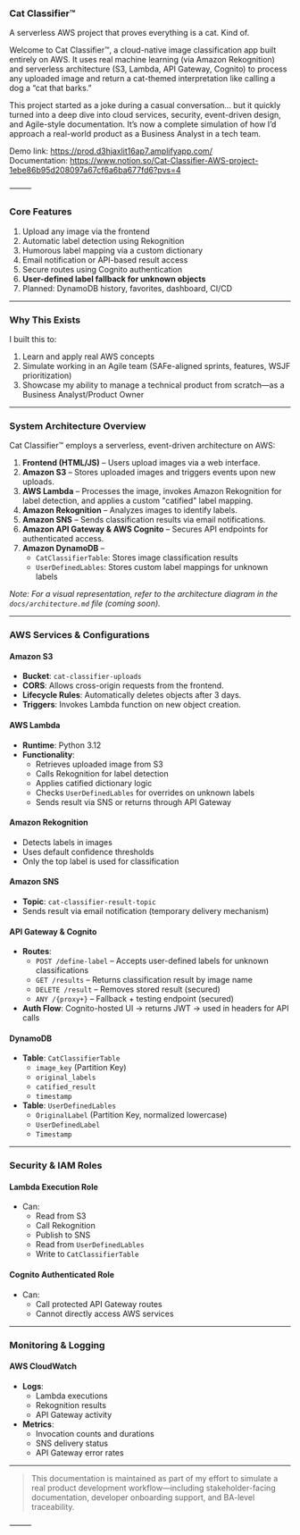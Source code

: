 ### Cat Classifier™

A serverless AWS project that proves everything is a cat. Kind of.

Welcome to Cat Classifier™, a cloud-native image classification app built entirely on AWS. It uses real machine learning (via Amazon Rekognition) and serverless architecture (S3, Lambda, API Gateway, Cognito) to process any uploaded image and return a cat-themed interpretation like calling a dog a “cat that barks.”

This project started as a joke during a casual conversation… but it quickly turned into a deep dive into cloud services, security, event-driven design, and Agile-style documentation. It’s now a complete simulation of how I’d approach a real-world product as a Business Analyst in a tech team.

Demo link: https://prod.d3hjaxlit16ap7.amplifyapp.com/  
Documentation: https://www.notion.so/Cat-Classifier-AWS-project-1ebe86b95d208097a67cf6a6ba677fd6?pvs=4

⸻

### Core Features

1. Upload any image via the frontend
2. Automatic label detection using Rekognition
3. Humorous label mapping via a custom dictionary
4. Email notification or API-based result access
5. Secure routes using Cognito authentication
6. **User-defined label fallback for unknown objects**
7. Planned: DynamoDB history, favorites, dashboard, CI/CD

---

### Why This Exists

I built this to:
1. Learn and apply real AWS concepts
2. Simulate working in an Agile team (SAFe-aligned sprints, features, WSJF prioritization)
3. Showcase my ability to manage a technical product from scratch—as a Business Analyst/Product Owner

---

### System Architecture Overview

Cat Classifier™ employs a serverless, event-driven architecture on AWS:

1. **Frontend (HTML/JS)** – Users upload images via a web interface.
2. **Amazon S3** – Stores uploaded images and triggers events upon new uploads.
3. **AWS Lambda** – Processes the image, invokes Amazon Rekognition for label detection, and applies a custom "catified" label mapping.
4. **Amazon Rekognition** – Analyzes images to identify labels.
5. **Amazon SNS** – Sends classification results via email notifications.
6. **Amazon API Gateway & AWS Cognito** – Secures API endpoints for authenticated access.
7. **Amazon DynamoDB** – 
   - `CatClassifierTable`: Stores image classification results
   - `UserDefinedLables`: Stores custom label mappings for unknown labels

*Note: For a visual representation, refer to the architecture diagram in the `docs/architecture.md` file (coming soon).*

---

### AWS Services & Configurations

#### Amazon S3
- **Bucket**: `cat-classifier-uploads`
- **CORS**: Allows cross-origin requests from the frontend.
- **Lifecycle Rules**: Automatically deletes objects after 3 days.
- **Triggers**: Invokes Lambda function on new object creation.

#### AWS Lambda
- **Runtime**: Python 3.12
- **Functionality**:
  - Retrieves uploaded image from S3
  - Calls Rekognition for label detection
  - Applies catified dictionary logic
  - Checks `UserDefinedLables` for overrides on unknown labels
  - Sends result via SNS or returns through API Gateway

#### Amazon Rekognition
- Detects labels in images
- Uses default confidence thresholds
- Only the top label is used for classification

#### Amazon SNS
- **Topic**: `cat-classifier-result-topic`
- Sends result via email notification (temporary delivery mechanism)

#### API Gateway & Cognito
- **Routes**:
  - `POST /define-label` – Accepts user-defined labels for unknown classifications
  - `GET /results` – Returns classification result by image name
  - `DELETE /result` – Removes stored result (secured)
  - `ANY /{proxy+}` – Fallback + testing endpoint (secured)
- **Auth Flow**: Cognito-hosted UI → returns JWT → used in headers for API calls

#### DynamoDB
- **Table**: `CatClassifierTable`
  - `image_key` (Partition Key)
  - `original_labels`
  - `catified_result`
  - `timestamp`
- **Table**: `UserDefinedLables`
  - `OriginalLabel` (Partition Key, normalized lowercase)
  - `UserDefinedLabel`
  - `Timestamp`

---

### Security & IAM Roles

#### Lambda Execution Role
- Can:
  - Read from S3
  - Call Rekognition
  - Publish to SNS
  - Read from `UserDefinedLables`
  - Write to `CatClassifierTable`

#### Cognito Authenticated Role
- Can:
  - Call protected API Gateway routes
  - Cannot directly access AWS services

---

### Monitoring & Logging

#### AWS CloudWatch
- **Logs**:
  - Lambda executions
  - Rekognition results
  - API Gateway activity
- **Metrics**:
  - Invocation counts and durations
  - SNS delivery status
  - API Gateway error rates

---

> This documentation is maintained as part of my effort to simulate a real product development workflow—including stakeholder-facing documentation, developer onboarding support, and BA-level traceability.

⸻
